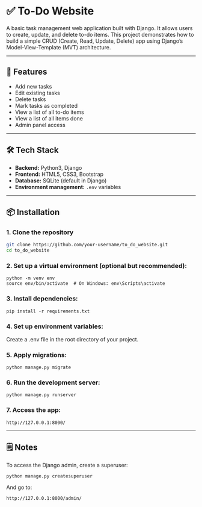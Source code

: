 # ✅ To-Do Website

A basic task management web application built with Django. It allows users to create, update, and delete to-do items. This project demonstrates how to build a simple CRUD (Create, Read, Update, Delete) app using Django’s Model-View-Template (MVT) architecture.

---

## 🚀 Features

- Add new tasks
- Edit existing tasks
- Delete tasks
- Mark tasks as completed
- View a list of all to-do items
- View a list of all items done
- Admin panel access

---

## 🛠️ Tech Stack

- **Backend:** Python3, Django
- **Frontend:** HTML5, CSS3, Bootstrap
- **Database:** SQLite (default in Django)
- **Environment management:** `.env` variables

---

## 📦 Installation

### 1. Clone the repository
```bash
git clone https://github.com/your-username/to_do_website.git
cd to_do_website
```

### 2. Set up a virtual environment (optional but recommended):
```
python -m venv env
source env/bin/activate  # On Windows: env\Scripts\activate
```

### 3. Install dependencies:
```
pip install -r requirements.txt
```

### 4. Set up environment variables:
Create a .env file in the root directory of your project.

### 5. Apply migrations:
```
python manage.py migrate
```

### 6. Run the development server:
```
python manage.py runserver
```

### 7. Access the app:
```
http://127.0.0.1:8000/
```

---

## 🗒️ Notes
To access the Django admin, create a superuser:
```
python manage.py createsuperuser
```
And go to:
```
http://127.0.0.1:8000/admin/
```
